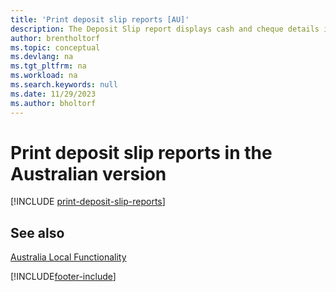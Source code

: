 ```yaml
---
title: 'Print deposit slip reports [AU]'
description: The Deposit Slip report displays cash and cheque details in a format required by the bank in the Australian version.
author: brentholtorf
ms.topic: conceptual
ms.devlang: na
ms.tgt_pltfrm: na
ms.workload: na
ms.search.keywords: null
ms.date: 11/29/2023
ms.author: bholtorf
---
```

# <a name="print-deposit-slip-reports-in-the-australian-version"></a>Print deposit slip reports in the Australian version

[!INCLUDE [print-deposit-slip-reports](../includes/AUNZ/print-deposit-slip-reports.md)]

## <a name="see-also"></a>See also

[Australia Local Functionality](australia-local-functionality.md)


[!INCLUDE[footer-include](../../includes/footer-banner.md)]
